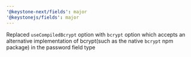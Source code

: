 ```yaml
---
'@keystone-next/fields': major
'@keystonejs/fields': major
---
```


Replaced `useCompiledBcrypt` option with `bcrypt` option which accepts an alternative implementation of bcrypt(such as the native `bcrypt` npm package) in the password field type

